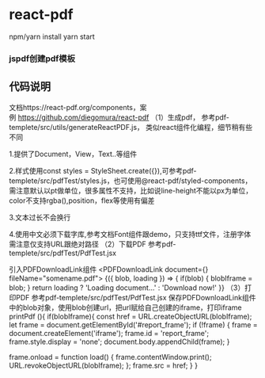 # react-pdf

npm/yarn install
yarn start
### jspdf创建pdf模板
## 代码说明
文档https://react-pdf.org/components，案例 https://github.com/diegomura/react-pdf
（1）生成pdf， 参考pdf-templete/src/utils/generateReactPDF.js，
   类似react组件化编程，细节稍有些不同

  1.提供了Document，View，Text..等组件

  2.样式使用const styles = StyleSheet.create({}),可参考pdf-templete/src/pdfTest/styles.js，也可使用@react-pdf/styled-components，需注意默认以pt做单位，很多属性不支持，比如说line-height不能以px为单位，color不支持rgba(),position，flex等使用有偏差

  3.文本过长不会换行

  4.使用中文必须下载字库,参考文档Font组件跟demo，只支持ttf文件，注册字体
需注意仅支持URL跟绝对路径
（2）下载PDF
参考pdf-templete/src/pdfTest/PdfTest.jsx

引入PDFDownloadLink组件
<PDFDownloadLink document={<MyDocument />} fileName="somename.pdf">
{({ blob, loading }) => {
  if(blob) {
    blobIframe = blob;
  }
  return loading ? 'Loading document...' : 'Download now!'
  }}
</PDFDownloadLink>
（3）打印PDF
参考pdf-templete/src/pdfTest/PdfTest.jsx
保存PDFDownloadLink组件中的blob对象，使用blob创建url，把url赋给自己创建的iframe，打印iframe
printPdf (){
  if(blobIframe){
    const href = URL.createObjectURL(blobIframe);
    let frame = document.getElementById('#report_frame');
  if (!frame) {
    frame = document.createElement('iframe');
    frame.id = 'report_frame';
    frame.style.display = 'none';
    document.body.appendChild(frame);
  }

  frame.onload = function load() {
    frame.contentWindow.print();
    URL.revokeObjectURL(blobIframe);
  };
  frame.src = href;
  }
}
